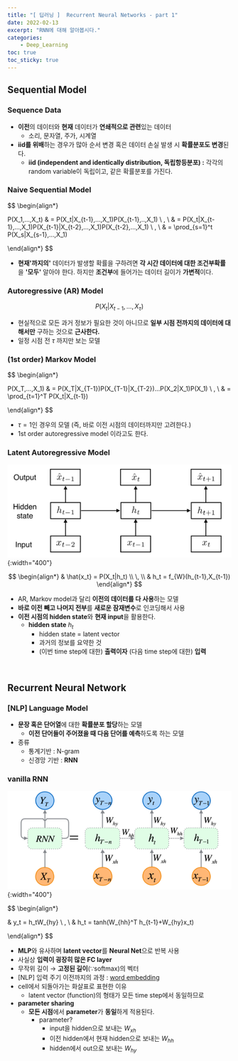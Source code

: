 ```yaml
---
title: "[ 딥러닝 ]  Recurrent Neural Networks - part 1"
date: 2022-02-13
excerpt: "RNN에 대해 알아봅시다."
categories: 
    - Deep_Learning
toc: true
toc_sticky: true
---
```



## Sequential Model

### Sequence Data

- **이전**의 데이터와 **현재** 데이터가 **연쇄적으로 관련**있는 데이터
    - 소리, 문자열, 주가, 시계열
- **iid를 위배**하는 경우가 많아 순서 변경 혹은 데이터 손실 발생 시 **확률분포도 변경**된다.
    - **iid (independent and identically distribution, 독립항등분포) :** 각각의 random variable이 독립이고, 같은 확률분포를 가진다.

### Naive Sequential Model

$$
\begin{align*}

P(X_1,...,X_t)
& = P(X_t|X_{t-1},...,X_1)P(X_{t-1},..,X_1)
\\ \, \\
& = P(X_t|X_{t-1},...,X_1)P(X_{t-1}|X_{t-2},...,X_1)P(X_{t-2},...,X_1)
\\ \, \\
& = \prod_{s=1}^t P(X_s|X_{s-1},...,X_1)

\end{align*}
$$

- **현재'까지의'** 데이터가 발생할 확률을 구하려면 **각 시간 데이터에 대한 조건부확률**을 **'모두'** 알아야 한다. 하지만 **조건부**에 들어가는 데이터 길이가 **가변적**이다.

### Autoregressive (AR) Model

$$
P(X_t|X_{t-1},...,X_\tau)
$$

- 현실적으로 모든 과거 정보가 필요한 것이 아니므로 **일부 시점 전까지의 데이터에 대해서만** 구하는 것으로 **근사한다.**
- 일정 시점 전 $\tau$ 까지만 보는 모델

### (1st order) Markov Model

$$
\begin{align*}

P(X_T,...,X_1) 
& = P(X_T|X_{T-1})P(X_{T-1}|X_{T-2})...P(X_2|X_1)P(X_1)
\\ \, \\
& = \prod_{t=1}^T P(X_t|X_{t-1})

\end{align*}
$$

- $\tau=1$인 경우의 모델 (즉, 바로 이전 시점의 데이터까지만 고려한다.)
- 1st order autoregressive model 이라고도 한다.

### Latent Autoregressive Model

![Untitled](/assets/images/posts/deep_learning/rnn/1.png){:width="400"}

$$
\begin{align*}
& \hat{x_t} = P(X_t|h_t)
\\ \, \\
& h_t = f_{W}(h_{t-1},X_{t-1})
\end{align*}
$$

- AR, Markov model과 달리 **이전의 데이터를 다 사용**하는 모델
- **바로 이전 빼고 나머지 전부**를 **새로운 잠재변수**로 인코딩해서 사용
- **이전 시점의 hidden state**와 **현재 input**을 활용한다.
    - **hidden state** $h_t$
        - hidden state = latent vector
        - 과거의 정보를 요약한 것
        - (이번 time step에 대한) **출력이자** (다음 time step에 대한) **입력**

<br/>    

## Recurrent Neural Network

### [NLP] Language Model

- **문장 혹은 단어열**에 대한 **확률분포 할당**하는 모델
    - **이전 단어들이 주어졌을 때 다음 단어를 예측**하도록 하는 모델
- 종류
    - 통계기반 : N-gram
    - 신경망 기반 : **RNN**

### vanilla RNN

![untitled.png](/assets/images/posts/deep_learning/rnn/2.png){:width="400"}

$$
\begin{align*}

& y_t = h_tW_{hy}
\\ \, \\
& h_t = tanh(W_{hh}^T h_{t-1}+W_{hy}x_t)

\end{align*}
$$

- **MLP**와 유사하며 **latent vector**를 **Neural Net**으로 반복 사용
- 사실상 **입력이 굉장히 많은 FC layer**
- 무작위 길이 → **고정된 길이**(∵softmax)의 벡터
- [NLP] 입력 주기 이전까지의 과정 : [word embedding](/이것저것/word_embedding/)
- cell에서 되돌아가는 화살표로 표현한 이유
    - latent vector (function)의 형태가 모든 time step에서 동일하므로
- **parameter sharing**
    - **모든 시점**에서 **parameter**가 **동일**하게 적용된다.
        - parameter?
            - input을 hidden으로 보내는 $W_{xh}$
            - 이전 hidden에서 현재 hidden으로 보내는 $W_{hh}$
            - hidden에서 out으로 보내는 $W_{hy}$

